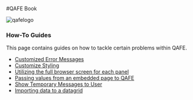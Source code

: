 #QAFE Book

![qafelogo](http://www.qafe.com/wp-content/themes/qafe2013/img/logo.png)

### How-To Guides
This page contains guides on how to tackle certain problems within QAFE.

* [Customized Error Messages](08_01_CustomizedErrorMessages.md)
* [Customize Styling](08_02_CustomizeStyling.md)
* [Utilizing the full browser screen for each panel](08_03_UtilizingBrowserScreen.md)
* [Passing values from an embedded page to QAFE](08_04_ValuesEmbeddedPageToQAFE.md)
* [Show Temporary Messages to User](08_05_LogMessage.md)
* [Importing data to a datagrid](08_06_DataGridImport.md)
